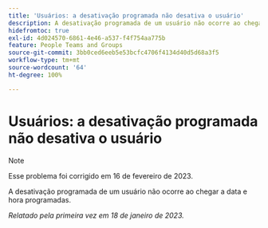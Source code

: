 ```yaml
---
title: 'Usuários: a desativação programada não desativa o usuário'
description: A desativação programada de um usuário não ocorre ao chegar a data e hora programadas.
hidefromtoc: true
exl-id: 4d024570-6861-4e46-a537-f4f754aa775b
feature: People Teams and Groups
source-git-commit: 3bb0ced6eeb5e53bcfc4706f4134d40d5d68a3f5
workflow-type: tm+mt
source-wordcount: '64'
ht-degree: 100%

---
```


# Usuários: a desativação programada não desativa o usuário

>[!NOTE]
>
>Esse problema foi corrigido em 16 de fevereiro de 2023.

A desativação programada de um usuário não ocorre ao chegar a data e hora programadas.

_Relatado pela primeira vez em 18 de janeiro de 2023._
